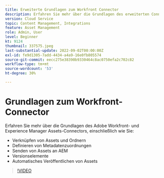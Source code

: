 ```yaml
---
title: Erweiterte Grundlagen zum Workfront Connector
description: Erfahren Sie mehr über die Grundlagen des erweiterten Connectors für Adobe Workfront und Experience Manager Assets.
version: Cloud Service
topic: Content Management, Integrations
feature: Asset Management
role: Admin, User
level: Beginner
kt: 9124
thumbnail: 337575.jpeg
last-substantial-update: 2022-09-02T00:00:00Z
exl-id: fe9d1305-7add-4434-a4a9-16e0fb805574
source-git-commit: eecc275e38390b9330464c8ac0750efa2c702c82
workflow-type: tm+mt
source-wordcount: '53'
ht-degree: 30%

---
```


# Grundlagen zum Workfront-Connector

Erfahren Sie mehr über die Grundlagen des Adobe Workfront- und Experience Manager Assets-Connectors, einschließlich wie Sie:

+ Verknüpfen von Assets und Ordnern
+ Definieren von Metadatenzuordnungen
+ Senden von Assets an AEM
+ Versionselemente
+ Automatisches Veröffentlichen von Assets

>[!VIDEO](https://video.tv.adobe.com/v/337575?quality=12&learn=on)
